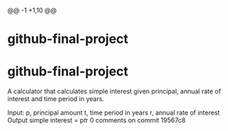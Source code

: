 @@ -1 +1,10 @@
# github-final-project
# github-final-project

A calculator that calculates simple interest given principal, annual rate of interest and time period in years.

Input:
   p, principal amount
   t, time period in years
   r, annual rate of interest
Output
   simple interest = p*t*r
0 comments on commit 19567c8
